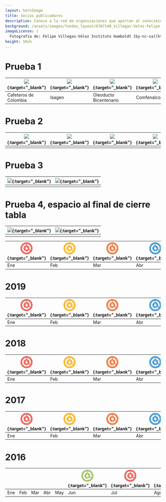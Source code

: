 ```yaml
---
layout: heroImage
title: Socios publicadores
description: Conoce a la red de organizaciones que aportan al conocimiento libre y gratuito sobre biodiversidad en el país.
background: /assets/images/fondos_layout/O7A7140_Villegas-Velez-Felipe.jpg
imageLicense: |
  Fotografía de: Felipe Villegas-Vélez Instituto Humboldt [by-nc-sa](https://creativecommons.org/licenses/by-nc-sa/3.0/) 
height: 50vh
---
```



# Prueba 1

| [![](https://statics.sibcolombia.net/sib-resources/images/logos-socios/500px/fnc.jpg)](https://datastudio.google.com/u/0/reporting/63dcd1a8-3316-4d50-9053-a93a67aa8dfa/page/Ge2V){:target="_blank"}| [![](https://statics.sibcolombia.net/sib-resources/images/logos-socios/500px/bicentenario.jpg)](https://datastudio.google.com/u/0/reporting/c8f98154-44fb-4839-b03b-a2681d1d26d2/page/Ge2V){:target="_blank"}  |[![](https://statics.sibcolombia.net/sib-resources/images/logos-socios/500px/bicentenario.jpg)](https://datastudio.google.com/u/0/reporting/1wRyC7mGv3kt4e0x6cAoeEAnTjBIhX6TR/page/Ge2V){:target="_blank"}  | [![](https://statics.sibcolombia.net/sib-resources/images/logos-socios/500px/comfenalco.jpg)](https://datastudio.google.com/u/0/reporting/6a0964f8-0371-4839-a03d-84854ad028ff/page/Ge2V){:target="_blank"}   |  
|---|---|---|---|
|Cafeteros de Colombia|Isagen|Oleoducto Bicentenario|Comfenalco|



# Prueba 2

| [![](https://statics.sibcolombia.net/sib-resources/images/logos-socios/500px/fnc.jpg)](https://datastudio.google.com/u/0/reporting/63dcd1a8-3316-4d50-9053-a93a67aa8dfa/page/Ge2V){:target="_blank"}| [![](https://statics.sibcolombia.net/sib-resources/images/logos-socios/500px/bicentenario.jpg)](https://datastudio.google.com/u/0/reporting/c8f98154-44fb-4839-b03b-a2681d1d26d2/page/Ge2V){:target="_blank"}  |[![](https://statics.sibcolombia.net/sib-resources/images/logos-socios/500px/bicentenario.jpg)](https://datastudio.google.com/u/0/reporting/1wRyC7mGv3kt4e0x6cAoeEAnTjBIhX6TR/page/Ge2V){:target="_blank"}  | [![](https://statics.sibcolombia.net/sib-resources/images/logos-socios/500px/comfenalco.jpg)](https://datastudio.google.com/u/0/reporting/6a0964f8-0371-4839-a03d-84854ad028ff/page/Ge2V){:target="_blank"}   |  
|---|---|---|---|
| | | | |

# Prueba 3

| [![](https://statics.sibcolombia.net/sib-resources/images/logos-socios/500px/iavh.jpg)](http://www.gbif.org/publisher/2a7e3080-28a9-11dd-97cd-b8a03c50a862){:target="_blank"} | [![](https://statics.sibcolombia.net/sib-resources/images/logos-socios/500px/abc.jpg)](https://www.gbif.org/publisher/c803f6f5-2c6a-4b41-8c15-768d48ef1c8c){:target="_blank"}|
|---|---|
| | |



# Prueba 4, espacio al final de cierre tabla
| [![](https://statics.sibcolombia.net/sib-resources/images/logos-socios/500px/iavh.jpg)](http://www.gbif.org/publisher/2a7e3080-28a9-11dd-97cd-b8a03c50a862){:target="_blank"} | [![](https://statics.sibcolombia.net/sib-resources/images/logos-socios/500px/abc.jpg)](https://www.gbif.org/publisher/c803f6f5-2c6a-4b41-8c15-768d48ef1c8c){:target="_blank"} |
|---|---|
| | |



| [![](/assets/images/reportes/rep-mes-1-40x40_rojo.png)](https://datastudio.google.com/u/0/reporting/1st-Hu7KfBEceCCeCoQ7cmvOpvO8t6sw8/page/Ge2V){:target="_blank"}| [![](/assets/images/reportes/rep-mes-2-40x40_amarillo.png)](https://datastudio.google.com/u/0/reporting/1P34gAnfHMdYa7MPe0tXdsu2CuzGbbkj-){:target="_blank"}  |  [![](/assets/images/reportes/rep-mes-3-40x40_naranja.png)](https://datastudio.google.com/u/0/reporting/1wRyC7mGv3kt4e0x6cAoeEAnTjBIhX6TR/page/Ge2V){:target="_blank"}  | [![](/assets/images/reportes/rep-mes-4-40x40_azul.png)](https://datastudio.google.com/reporting/1U9I-E7MhFpJ0HxoF1YU3fVSRobJK02rH/page/Ge2V){:target="_blank"}   |  [![](/assets/images/reportes/rep-mes-5-40x40_oliva.png)](https://datastudio.google.com/reporting/1S-JNBvBisFquvgEkN6S3h6GiuoixlhTz/page/Ge2V){:target="_blank"}  |  [![](/assets/images/reportes/rep-mes-6-40x40_verde.png)](https://datastudio.google.com/u/2/reporting/5413f332-a29e-44ad-9514-c6bec7d27624/page/Ge2V){:target="_blank"}  | [![](/assets/images/reportes/rep-mes-1-40x40_rojo.png)](https://datastudio.google.com/reporting/d5a594cf-e504-4100-8905-3c9f7cc33f9e/page/Ge2V){:target="_blank"}|  [![](/assets/images/reportes/rep-mes-2-40x40_amarillo.png)](https://datastudio.google.com/reporting/6cbdf8bd-b76d-4413-a307-ca62ac1aa863/page/Ge2V){:target="_blank"}  |  [![](/assets/images/reportes/rep-mes-3-40x40_naranja.png)](https://datastudio.google.com/u/0/reporting/4a1d3e2b-168d-45f0-8fad-d0d6841ecdd5/page/Ge2V){:target="_blank"}  | [![](/assets/images/reportes/rep-mes-4-40x40_azul.png)](https://datastudio.google.com/u/0/reporting/d4305726-37c4-455d-aa03-1f282372c1fc/page/Ge2V){:target="_blank"}   |  [![](/assets/images/reportes/rep-mes-5-40x40_oliva.png)](https://datastudio.google.com/u/0/reporting/c295e068-fb26-429b-a260-93f1079ba93e/page/Ge2V){:target="_blank"}  |  [![](/assets/images/reportes/rep-mes-6-40x40_verde.png)](https://datastudio.google.com/u/0/reporting/82a89129-30a4-408a-80b7-d15475f66479/page/Ge2V){:target="_blank"}  | 
|---|---|---|---|---|---|---|---|---|---|---|---|
|Ene|Feb|Mar|Abr|May|Jun|Jul|Ago|Sep|Oct|Nov|Dic|


# 2019


| [![](/assets/images/reportes/rep-mes-1-40x40_rojo.png)](https://datastudio.google.com/u/0/reporting/1hLMgZXlo-44gynwUF5ulFkyc8lt24pM3/page/Ge2V){:target="_blank"} | [![](/assets/images/reportes/rep-mes-2-40x40_amarillo.png)](https://datastudio.google.com/open/1acv1wqAghmozn80Ci9sqRZ1uL202zQNw){:target="_blank"} | [![](/assets/images/reportes/rep-mes-3-40x40_naranja.png)](https://datastudio.google.com/u/0/reporting/1Sn7UJZ9gZKyfoklf4xepk7X5tskKkH-k/page/Ge2V){:target="_blank"} | [![](/assets/images/reportes/rep-mes-4-40x40_azul.png)](https://datastudio.google.com/open/1CdEsy7owfnEZ4QpvJyzSm3DpJ3Eyb3C6){:target="_blank"} | [![](/assets/images/reportes/rep-mes-5-40x40_oliva.png)](https://datastudio.google.com/open/1dt08swT5c5bQR4vQunSceY_FODTcko3h){:target="_blank"} | [![](/assets/images/reportes/rep-mes-6-40x40_verde.png)](https://datastudio.google.com/open/1yqaSRnp8ANAjZ488CAg1Zlv_sAYQGPiS){:target="_blank"} | [![](/assets/images/reportes/rep-mes-1-40x40_rojo.png)](https://datastudio.google.com/open/1IGzbp2fe-shQLOHxtf18ut9PaxQmfr_N){:target="_blank"} | [![](/assets/images/reportes/rep-mes-2-40x40_amarillo.png)](https://datastudio.google.com/s/mEM3dEQJy70){:target="_blank"}   |  [![](/assets/images/reportes/rep-mes-3-40x40_naranja.png)](https://datastudio.google.com/open/1vLO58cHYwK3eRq-6gtJuwxSPuFDiZ78S){:target="_blank"}  | [![](/assets/images/reportes/rep-mes-4-40x40_azul.png)](https://datastudio.google.com/open/158KCDnFdOjn_-Nwgsk4JoRjlq20W0Mv8){:target="_blank"}   |  [![](/assets/images/reportes/rep-mes-5-40x40_oliva.png)](https://datastudio.google.com/reporting/1SkQS8jYoqphP99fMIKYsEVnjGokhxAkc/page/Ge2V){:target="_blank"}  |  [![](/assets/images/reportes/rep-mes-6-40x40_verde.png)](https://datastudio.google.com/open/1D-aYIBfTx_KZgb71xo0jnL6WCwMcuag9){:target="_blank"}  | 
|---|---|---|---|---|---|---|---|---|---|---|---|
|Ene|Feb|Mar|Abr|May|Jun|Jul|Ago|Sep|Oct|Nov|Dic|





# 2018

| [![](/assets/images/reportes/rep-mes-1-40x40_rojo.png)](/assets/files/Reportes/reporte-enero-2018.pdf){:target="_blank"} | [![](/assets/images/reportes/rep-mes-2-40x40_amarillo.png)](/assets/files/Reportes/reporte-febrero-2018.pdf){:target="_blank"} | [![](/assets/images/reportes/rep-mes-3-40x40_naranja.png)](/assets/files/Reportes/reporte-marzo-2018.pdf){:target="_blank"} | [![](/assets/images/reportes/rep-mes-4-40x40_azul.png)](/assets/files/Reportes/reporte-abril-2018.pdf){:target="_blank"} | [![](/assets/images/reportes/rep-mes-5-40x40_oliva.png)](/assets/files/Reportes/reporte-mayo-2018.pdf){:target="_blank"} | [![](/assets/images/reportes/rep-mes-6-40x40_verde.png)](/assets/files/Reportes/reporte-junio-2018.pdf){:target="_blank"} | [![](/assets/images/reportes/rep-mes-1-40x40_rojo.png)](https://datastudio.google.com/reporting/1l3kGwFxcN0SGWBXTnjcZsXBU3_BkY-YE/page/Ge2V){:target="_blank"} | [![](/assets/images/reportes/rep-mes-2-40x40_amarillo.png)](https://datastudio.google.com/u/2/reporting/1WFqxDVzvCPLLtw0A-aU_eHT36ArNoIEG/page/Ge2V){:target="_blank"}   |  [![](/assets/images/reportes/rep-mes-3-40x40_naranja.png)](https://datastudio.google.com/u/0/reporting/1bWyo6plZqjUN3XdsEHyHE4gSrUTioGO_/page/Ge2V){:target="_blank"}  | [![](/assets/images/reportes/rep-mes-4-40x40_azul.png)](https://datastudio.google.com/open/1YggehKH_3gcBzGZXlIBO8Ai2XEDtgGVK){:target="_blank"}   |  [![](/assets/images/reportes/rep-mes-5-40x40_oliva.png)](https://datastudio.google.com/open/1PIha_6FhLsbBDngbSWQAtvsySfUkJPh4){:target="_blank"}  |  [![](/assets/images/reportes/rep-mes-6-40x40_verde.png)](https://datastudio.google.com/open/12357ByrfcryKpjmW5H6I19yA0gkDy7Ey){:target="_blank"}  | 
|---|---|---|---|---|---|---|---|---|---|---|---|
|Ene|Feb|Mar|Abr|May|Jun|Jul|Ago|Sep|Oct|Nov|Dic|


# 2017


| [![](/assets/images/reportes/rep-mes-1-40x40_rojo.png)](/assets/files/Reportes/reporte-enero-2017.pdf){:target="_blank"} | [![](/assets/images/reportes/rep-mes-2-40x40_amarillo.png)](/assets/files/Reportes/reporte-febrero-2017.pdf){:target="_blank"} | [![](/assets/images/reportes/rep-mes-3-40x40_naranja.png)](/assets/files/Reportes/reporte-marzo-2017.pdf){:target="_blank"} | [![](/assets/images/reportes/rep-mes-4-40x40_azul.png)](/assets/files/Reportes/reporte-abril-2017.pdf){:target="_blank"} | [![](/assets/images/reportes/rep-mes-5-40x40_oliva.png)](/assets/files/Reportes/reporte-mayo-2017.pdf){:target="_blank"} | [![](/assets/images/reportes/rep-mes-6-40x40_verde.png)](/assets/files/Reportes/reporte-junio-2017.pdf){:target="_blank"} | [![](/assets/images/reportes/rep-mes-1-40x40_rojo.png)](/assets/files/Reportes/reporte-julio-2017.pdf){:target="_blank"} | [![](/assets/images/reportes/rep-mes-2-40x40_amarillo.png)](/assets/files/Reportes/reporte-agosto-2017.pdf){:target="_blank"}   |  [![](/assets/images/reportes/rep-mes-3-40x40_naranja.png)](/assets/files/Reportes/reporte-septiembre-2017.pdf){:target="_blank"}  | [![](/assets/images/reportes/rep-mes-4-40x40_azul.png)](/assets/files/Reportes/reporte-octubre-2017.pdf){:target="_blank"}   |  [![](/assets/images/reportes/rep-mes-5-40x40_oliva.png)](/assets/files/Reportes/reporte-noviembre-2017.pdf){:target="_blank"}  |  [![](/assets/images/reportes/rep-mes-6-40x40_verde.png)](/assets/files/Reportes/reporte-diciembre-2017.pdf){:target="_blank"}  | 
|---|---|---|---|---|---|---|---|---|---|---|---|
|Ene|Feb|Mar|Abr|May|Jun|Jul|Ago|Sep|Oct|Nov|Dic|


# 2016


|  |  |  |  |  | [![](/assets/images/reportes/rep-mes-6-40x40_verde.png)](/assets/files/Reportes/reporte-junio-2016.pdf){:target="_blank"} | [![](/assets/images/reportes/rep-mes-1-40x40_rojo.png)](/assets/files/Reportes/reporte-julio-2016.pdf){:target="_blank"} | [![](/assets/images/reportes/rep-mes-2-40x40_amarillo.png)](/assets/files/Reportes/reporte-agosto-2016.pdf){:target="_blank"}   |  [![](/assets/images/reportes/rep-mes-3-40x40_naranja.png)](/assets/files/Reportes/reporte-septiembre-2016.pdf){:target="_blank"}  | [![](/assets/images/reportes/rep-mes-4-40x40_azul.png)](/assets/files/Reportes/reporte-octubre-2016.pdf){:target="_blank"}   |  [![](/assets/images/reportes/rep-mes-5-40x40_oliva.png)](/assets/files/Reportes/reporte-noviembre-2016.pdf){:target="_blank"}  |  [![](/assets/images/reportes/rep-mes-6-40x40_verde.png)](/assets/files/Reportes/reporte-diciembre-2016.pdf){:target="_blank"}  | 
|---|---|---|---|---|---|---|---|---|---|---|---|
|Ene|Feb|Mar|Abr|May|Jun|Jul|Ago|Sep|Oct|Nov|Dic|

